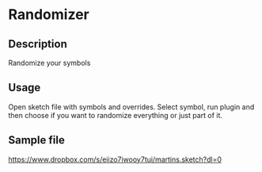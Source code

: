 # Randomizer

## Description
Randomize your symbols

## Usage

Open sketch file with symbols and overrides.
Select symbol, run plugin and then choose if you want to randomize everything or just part of it.

## Sample file
https://www.dropbox.com/s/eiizo7iwooy7tui/martins.sketch?dl=0
